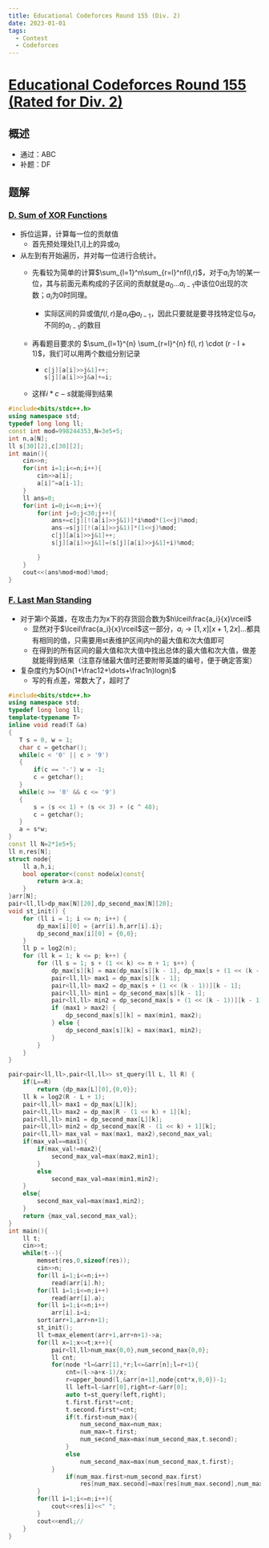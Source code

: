 ```yaml
---
title: Educational Codeforces Round 155 (Div. 2)
date: 2023-01-01
tags:
  - Contest
  - Codeforces
---
```


# [Educational Codeforces Round 155 (Rated for Div. 2)](https://codeforces.com/contest/1879)

## 概述

- 通过：ABC
- 补题：DF

## 题解

### [D. Sum of XOR Functions](https://codeforces.com/contest/1879/problem/D)

- 拆位运算，计算每一位的贡献值
  - 首先预处理处[1,i]上的异或$a_i$
- 从左到有开始遍历，并对每一位进行合统计。
  - 先看较为简单的计算$\sum_{l=1}^n\sum_{r=l}^nf(l,r)$，对于$a_i$为1的某一位，其与前面元素构成的子区间的贡献就是$a_0\dots a_{i-1}$中该位0出现的次数；$a_i$为0时同理。
  
    - 实际区间的异或值$f(l,r)$是$a_r\bigoplus a_{l-1}$，因此只要就是要寻找特定位与$a_r$不同的$a_{l-1}$的数目
  
  - 再看题目要求的 $\sum_{l=1}^{n} \sum_{r=l}^{n} f(l, r) \cdot (r - l + 1)$，我们可以用两个数组分别记录
  
    - ```c++
      c[j][a[i]>>j&1]++;
      s[j][a[i]>>j&a]+=i;
      ```
  
  - 这样$i*c-s$就能得到结果

```c++
#include<bits/stdc++.h>
using namespace std;
typedef long long ll;
const int mod=998244353,N=3e5+5;
int n,a[N];
ll s[30][2],c[30][2];
int main(){
    cin>>n;
    for(int i=1;i<=n;i++){
        cin>>a[i];
        a[i]^=a[i-1];
    }
    ll ans=0;
    for(int i=0;i<=n;i++){
        for(int j=0;j<30;j++){
            ans+=c[j][!(a[i]>>j&1)]*i%mod*(1<<j)%mod;
            ans-=s[j][!(a[i]>>j&1)]*(1<<j)%mod;
            c[j][a[i]>>j&1]++;
            s[j][a[i]>>j&1]=(s[j][a[i]>>j&1]+i)%mod;

        }
    }
    cout<<(ans%mod+mod)%mod;
}
```

### [F. Last Man Standing](https://codeforces.com/contest/1879/problem/F)

- 对于第i个英雄，在攻击力为x下的存货回合数为$h\lceil\frac{a_i}{x}\rceil$
  - 显然对于$\lceil\frac{a_i}{x}\rceil$这一部分，$a_i\to[1,x][x+1,2x]\dots$都具有相同的值，只需要用st表维护区间内h的最大值和次大值即可
  - 在得到的所有区间的最大值和次大值中找出总体的最大值和次大值，做差就能得到结果（注意存储最大值时还要附带英雄的编号，便于确定答案）
- 复杂度约为$O(n(1+\frac12+\dots+\frac1n)logn)$
  - 写的有点差，常数大了，超时了

```c++
#include<bits/stdc++.h>
using namespace std;
typedef long long ll;
template<typename T>
inline void read(T &a)
{
   T s = 0, w = 1;
   char c = getchar();
   while(c < '0' || c > '9')
   {
       if(c == '-') w = -1;
       c = getchar();
   }
   while(c >= '0' && c <= '9')
   {
       s = (s << 1) + (s << 3) + (c ^ 48);
       c = getchar();
   }
   a = s*w;
}
const ll N=2*1e5+5;
ll n,res[N];
struct node{
    ll a,h,i;
    bool operator<(const node&x)const{
        return a<x.a;
    }
}arr[N];
pair<ll,ll>dp_max[N][20],dp_second_max[N][20];
void st_init() {
    for (ll i = 1; i <= n; i++) {
        dp_max[i][0] = {arr[i].h,arr[i].i};
        dp_second_max[i][0] = {0,0};
    }
    ll p = log2(n);
    for (ll k = 1; k <= p; k++) {
        for (ll s = 1; s + (1 << k) <= n + 1; s++) {
            dp_max[s][k] = max(dp_max[s][k - 1], dp_max[s + (1 << (k - 1))][k - 1]);
            pair<ll,ll> max1 = dp_max[s][k - 1];
            pair<ll,ll> max2 = dp_max[s + (1 << (k - 1))][k - 1];
            pair<ll,ll> min1 = dp_second_max[s][k - 1];
            pair<ll,ll> min2 = dp_second_max[s + (1 << (k - 1))][k - 1];
            if (max1 > max2) {
                dp_second_max[s][k] = max(min1, max2);
            } else {
                dp_second_max[s][k] = max(max1, min2);
            }
        }
    }
}

pair<pair<ll,ll>,pair<ll,ll>> st_query(ll L, ll R) {
    if(L==R)
        return {dp_max[L][0],{0,0}};
    ll k = log2(R - L + 1);
    pair<ll,ll> max1 = dp_max[L][k];
    pair<ll,ll> max2 = dp_max[R - (1 << k) + 1][k];
    pair<ll,ll> min1 = dp_second_max[L][k];
    pair<ll,ll> min2 = dp_second_max[R - (1 << k) + 1][k];
    pair<ll,ll> max_val = max(max1, max2),second_max_val;
    if(max_val==max1){
        if(max_val!=max2){
            second_max_val=max(max2,min1);
        }
        else
            second_max_val=max(min1,min2);
    }
    else{
        second_max_val=max(max1,min2);
    }
    return {max_val,second_max_val};
}
int main(){
    ll t;
    cin>>t;
    while(t--){
        memset(res,0,sizeof(res));
        cin>>n;
        for(ll i=1;i<=n;i++)
            read(arr[i].h);
        for(ll i=1;i<=n;i++)
            read(arr[i].a);
        for(ll i=1;i<=n;i++)
            arr[i].i=i;
        sort(arr+1,arr+n+1);
        st_init();
        ll t=max_element(arr+1,arr+n+1)->a;
        for(ll x=1;x<=t;x++){
            pair<ll,ll>num_max{0,0},num_second_max{0,0};
            ll cnt;
            for(node *l=&arr[1],*r;l<=&arr[n];l=r+1){
                cnt=(l->a+x-1)/x;
                r=upper_bound(l,&arr[n+1],node{cnt*x,0,0})-1;
                ll left=l-&arr[0],right=r-&arr[0];
                auto t=st_query(left,right);
                t.first.first*=cnt;
                t.second.first*=cnt;
                if(t.first>num_max){
                    num_second_max=num_max;
                    num_max=t.first;
                    num_second_max=max(num_second_max,t.second);
                }
                else
                    num_second_max=max(num_second_max,t.first);
            }
                if(num_max.first>num_second_max.first)
                    res[num_max.second]=max(res[num_max.second],num_max.first-num_second_max.first);
        }
        for(ll i=1;i<=n;i++){
            cout<<res[i]<<" ";
        }
        cout<<endl;//
    }
}
```

